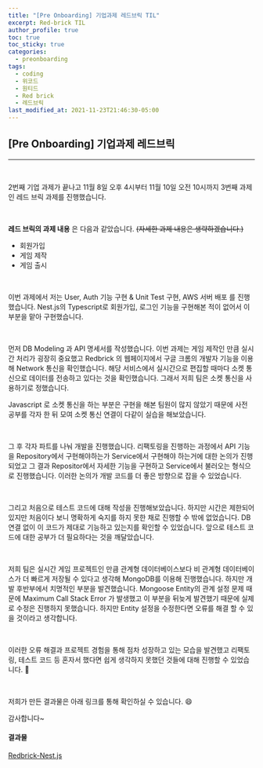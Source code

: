 ```yaml
---
title: "[Pre Onboarding] 기업과제 레드브릭 TIL"
excerpt: Red-brick TIL
author_profile: true
toc: true
toc_sticky: true
categories: 
  - preonboarding
tags:
  - coding
  - 위코드
  - 원티드   
  - Red brick
  - 레드브릭
last_modified_at: 2021-11-23T21:46:30-05:00
---
```




## [Pre Onboarding]  기업과제 레드브릭

***

<br>

2번째 기업 과제가 끝나고 11월 8일 오후 4시부터 11월 10일 오전 10시까지 3번째 과제인 레드 브릭 과제를 진행했습니다. 

<br>

**레드 브릭의 과제 내용** 은 다음과 같았습니다. ~~(자세한 과제 내용은 생략하겠습니다.)~~

- 회원가입
- 게임 제작
- 게임 출시 

<br>

이번 과제에서 저는 User, Auth 기능 구현 & Unit Test 구현, AWS 서버 배포 를 진행했습니다. Nest.js의 Typescript로 회원가입, 로그인 기능을 구현해본 적이 없어서 이 부분을 맡아 구현했습니다.

<br>

 먼저 DB Modeling 과 API 명세서를 작성했습니다. 이번 과제는 게임 제작인 만큼 실시간 처리가 굉장히 중요했고 Redbrick 의 웹페이지에서 구글 크롬의 개발자 기능을 이용해 Network 통신을 확인했습니다. 해당 서비스에서 실시간으로 편집할 때마다 소켓 통신으로 데이터를 전송하고 있다는 것을 확인했습니다. 그래서 저희 팀은 소켓 통신을 사용하기로 정했습니다.

 Javascript 로 소켓 통신을 하는 부분은 구현을 해본 팀원이 많지 않았기 때문에 사전 공부를 각자 한 뒤 모여 소켓 통신 연결이 다같이 실습을 해보았습니다.  

 <br>

 그 후 각자 파트를 나눠 개발을 진행했습니다. 리팩토링을 진행하는 과정에서 API 기능을 Repository에서 구현해야하는가 Service에서 구현해야 하는거에 대한 논의가 진행되었고 그 결과 Repositor에서 자세한 기능을 구현하고 Service에서 불러오는 형식으로 진행했습니다. 이러한 논의가 개발 코드를 더 좋은 방향으로 잡을 수 있었습니다.

<br>

 그리고 처음으로 테스트 코드에 대해 작성을 진행해보았습니다. 하지만 시간은 제한되어 있지만 처음이다 보니 명확하게 숙지를 하지 못한 채로 진행할 수 밖에 없었습니다. DB 연결 없이 이 코드가 제대로 기능하고 있는지를 확인할 수 있었습니다. 앞으로 테스트 코드에 대한 공부가 더 필요하다는 것을 깨달았습니다.

<br>

 저희 팀은 실시간 게임 프로젝트인 만큼 관계형 데이터베이스보다 비 관계형 데이터베이스가 더 빠르게 저장될 수 있다고  생각해 MongoDB를 이용해 진행했습니다. 하지만 개발 후반부에서 치명적인 부분을 발견했습니다. Mongoose Entity의 관계 설정 문제 때문에 Maximum Call Stack Error 가 발생했고 이 부분을 뒤늦게 발견했기 때문에 실제로 수정은 진행하지 못했습니다. 하지만 Entity 설정을 수정한다면 오류를 해결 할 수 있을 것이라고 생각합니다. 

<br>

 이러한 오류 해결과 프로젝트 경험을 통해 점차 성장하고 있는 모습을 발견했고 리팩토링, 테스트 코드 등 혼자서 했다면 쉽게 생각하지 못했던 것들에 대해 진행할 수 있었습니다. 🤗

<br>

저희가 만든 결과물은 아래 링크를 통해 확인하실 수 있습니다. 😄

감사합니다~

#### 결과물

[Redbrick-Nest.js](https://github.com/preOnboarding-Team13/Assignment-3-redbrick)


